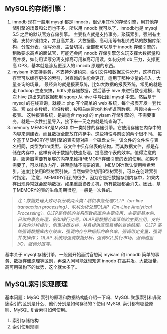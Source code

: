 ## MySQL的存储引擎：
1. innodb
现在一般用 mysql 都是 innodb，很少用其他的存储引擎，用其他存储引擎的场景和公司也不多，所以用 innodb 就可以了，innodb也是 mysql 5.5 之后的默认官方存储引擎。
主要特点就是支持事务，聚簇索引，强制有主键，支持外键约束，并且高并发、大数据量、高可用等有相关成熟的数据库架构，分库分表、读写分离、主备切换，全部都可以基于 innodb 存储引擎的，稍微要求高点的面试官，可能还会问 innodb 存储引擎怎么玩支撑大数据量和高并发，如何用读写分离支撑高可用和高可用读，如何分摊 db 压力，支撑更高 OPS，基本就是涉及更深入的 innodb 原理的东西。
2. myisam
不支持事务，不支持外键约束，索引文件和数据文件分开，这样在内存里可以缓存更多的索引，对查询的性能会更好，适用于那种少量的插入，大量查询的场景。
最经典的就是报表系统，比如大数据的报表系统，常见的就是走 hadoop 生态来搞，hdfs 来存储数据，然后基于 hive 来进行数仓建模，每次 hive 跑出来的数据都用 sqoop 从 hive 中导出到 mysql 中去。然后基于 mysql 的在线查询，就接上 php 写个简单的 web 系统，每个报表开发一套代码，写 sql 查数据，组织数据，按照前端要求的格式返回数据，展现出来一个报表。
这种报表系统，是最适合 mysql 的 myisam 存储引擎的，不需要事务，就是一次性批量导入，接下来一天之内就是纯查询了。
3. memory
MEMORY是MySQL中一类特殊的存储引擎。它使用存储在内存中的内容来创建表，而且数据全部放在内存中。这些特性与前面的两个很不同。
每个基于MEMORY存储引擎的表实际对应一个磁盘文件。该文件的文件名与表名相同，类型为frm类型。该文件中只存储表的结构。而其数据文件，都是存储在内存中，这样有利于数据的快速处理，提高整个表的效率。值得注意的是，服务器需要有足够的内存来维持MEMORY存储引擎的表的使用。如果不需要了，可以释放内存，甚至删除不需要的表。
MEMORY默认使用哈希索引。速度比使用B型树索引快。当然如果你想用B型树索引，可以在创建索引时指定。
注意，MEMORY用到的很少，因为它是把数据存到内存中，如果内存出现异常就会影响数据。如果重启或者关机，所有数据都会消失。因此，基于MEMORY的表的生命周期很短，一般是一次性的。

>*注：数据处理大致可以分成两大类：联机事务处理OLTP（on-line transaction processing）、联机分析处理OLAP（On-Line Analytical Processing）。OLTP是传统的关系型数据库的主要应用，主要是基本的、日常的事务处理，例如银行交易。OLAP是数据仓库系统的主要应用，支持复杂的分析操作，侧重决策支持，并且提供直观易懂的查询结果。 
OLTP 系统强调数据库内存效率，强调内存各种指标的命令率，强调绑定变量，强调并发操作；
OLAP 系统则强调数据分析，强调SQL执行市场，强调磁盘I/O，强调分区等。*

基本关于 mysql 存储引擎，一般刚开始面试官想问 myisam 和 innodb 简单的事务、数据存储原理等区别，再深入问可能就想知道 innodb 在高并发、大数据量、高可用架构下的优势，这个就太多了。

## MySQL索引实现原理
基本问题：MySQ 索引的原理和数据结构能介绍一下吗、MySQL 聚簇索引和非聚簇索引的区别是什么、他们分别是如何存储的？使用 MySQL 索引都有哪些原则、MySQL 复合索引如何使用。
1. 索引存储结构
2. 索引使用规则
